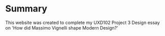 # Summary

This website was created to complete my UXD102 Project 3 Design essay on 'How did Massimo Vignelli shape Modern Design?'
